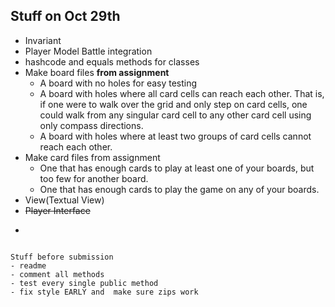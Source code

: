 Stuff on Oct 29th
-
- Invariant
- Player Model Battle integration
- hashcode and equals methods for classes
- Make board files **from assignment**
   - A board with no holes for easy testing
  - A board with holes where all card cells can reach each other. That is, if one were to walk 
    over the grid and only step on card cells, one could walk from any singular card cell to any other card cell using only compass directions.
  - A board with holes where at least two groups of card cells cannot reach each other.
- Make card files from assignment
  - One that has enough cards to play at least one of your boards, but too few for another board.
  - One that has enough cards to play the game on any of your boards.
- View(Textual View)
- ~~Player Interface~~
- ```java

```

Stuff before submission
- readme
- comment all methods
- test every single public method
- fix style EARLY and  make sure zips work